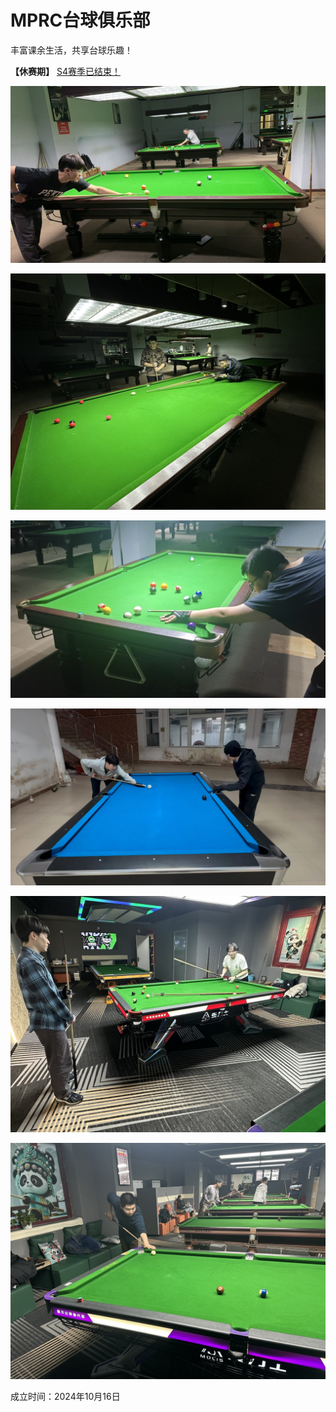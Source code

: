 # MPRC台球俱乐部

丰富课余生活，共享台球乐趣！

**【休赛期】** [S4赛季已结束！](./03-统计/1-积分榜.md)

![](./img/club_1.jpg)

![](./img/club_2.jpg)

![](./img/club_3.jpg)

![](./img/club_4.jpg)

![](./img/club_5.jpg)

![](./img/club_6.jpg)

成立时间：2024年10月16日